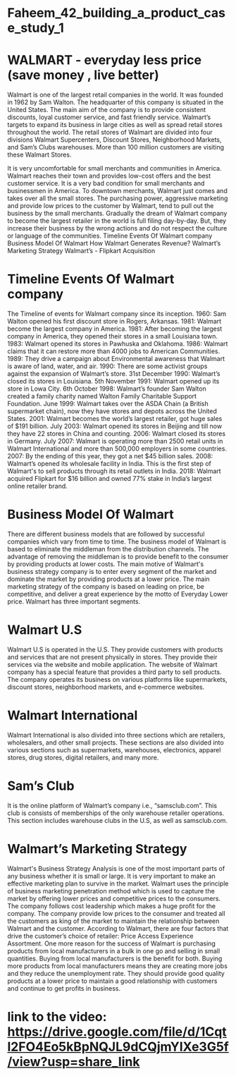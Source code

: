 # Faheem_42_building_a_product_case_study_1

# WALMART - everyday less price (save money , live better)

Walmart is one of the largest retail companies in the world. It was founded in 1962 by Sam Walton. The headquarter of this company is situated in the United States. The main aim of the company is to provide consistent discounts, loyal customer service, and fast friendly service.
Walmart’s targets to expand its business in large cities as well as spread retail stores throughout the world. The retail stores of Walmart are divided into four divisions Walmart Supercenters, Discount Stores, Neighborhood Markets, and Sam’s Clubs warehouses. More than 100 million customers are visiting these Walmart Stores.

It is very uncomfortable for small merchants and communities in America. Walmart reaches their town and provides low-cost offers and the best customer service. It is a very bad condition for small merchants and businessmen in America. To downtown merchants, Walmart just comes and takes over all the small stores.
The purchasing power, aggressive marketing and provide low prices to the customer by Walmart, tend to pull out the business by the small merchants. Gradually the dream of Walmart company to become the largest retailer in the world is full filing day-by-day. But, they increase their business by the wrong actions and do not respect the culture or language of the communities.
Timeline Events Of Walmart company
Business Model Of Walmart
How Walmart Generates Revenue?
Walmart’s Marketing Strategy
Walmart’s - Flipkart Acquisition


# Timeline Events Of Walmart company
The Timeline of events for Walmart company since its inception.
1960: Sam Walton opened his first discount store in Rogers, Arkansas.
1981: Walmart become the largest company in America.
1981: After becoming the largest company in America, they opened their stores in a small Louisiana town.
1983: Walmart opened its stores in Pawhuska and Oklahoma.
1986: Walmart claims that it can restore more than 4000 jobs to American Communities.
1989: They drive a campaign about Environmental awareness that Walmart is aware of land, water, and air.
1990: There are some activist groups against the expansion of Walmart’s store.
31st December 1990: Walmart’s closed its stores in  Louisiana.
5th November 1991: Walmart opened up its store in Lowa City.
6th October 1998: Walmart’s founder Sam Walton created a family charity named Walton Family Charitable Support Foundation.
June 1999: Walmart takes over the ASDA Chain (a British supermarket chain), now they have stores and depots across the United States.
2001: Walmart becomes the world’s largest retailer, got huge sales of $191 billion.
July 2003: Walmart opened its stores in Beijing and till now they have 22 stores in China and counting.
2006: Walmart closed its stores in Germany.
July 2007: Walmart is operating more than 2500 retail units in Walmart International and more than 500,000 employers in some countries.
2007: By the ending of this year, they got a net $45 billion sales.
2008: Walmart’s opened its wholesale facility in India. This is the first step of Walmart's to sell products through its retail outlets in India.
2018: Walmart acquired Flipkart for $16 billion and owned 77% stake in India’s largest online retailer brand.

# Business Model Of Walmart
There are different business models that are followed by successful companies which vary from time to time. The business model of Walmart is based to eliminate the middleman from the distribution channels. The advantage of removing the middleman is to provide benefit to the consumer by providing products at lower costs. The main motive of Walmart's business strategy company is to enter every segment of the market and dominate the market by providing products at a lower price.
The main marketing strategy of the company is based on leading on price, be competitive, and deliver a great experience by the motto of Everyday Lower price.
Walmart has three important segments.
# Walmart U.S
Walmart U.S is operated in the U.S. They provide customers with products and services that are not present physically in stores. They provide their services via the website and mobile application. The website of Walmart company has a special feature that provides a third party to sell products. The company operates its business on various platforms like supermarkets, discount stores, neighborhood markets, and e-commerce websites.
# Walmart International
Walmart International is also divided into three sections which are retailers, wholesalers, and other small projects. These sections are also divided into various sections such as supermarkets, warehouses, electronics, apparel stores, drug stores, digital retailers, and many more.
# Sam’s Club
It is the online platform of Walmart’s company i.e., “samsclub.com”. This club is consists of memberships of the only warehouse retailer operations. This section includes warehouse clubs in the U.S, as well as samsclub.com.

# Walmart’s Marketing Strategy
Walmart's Business Strategy Analysis is one of the most important parts of any business whether it is small or large. It is very important to make an effective marketing plan to survive in the market. Walmart uses the principle of business marketing penetration method which is used to capture the market by offering lower prices and competitive prices to the consumers.
The company follows cost leadership which makes a huge profit for the company. The company provide low prices to the consumer and treated all the customers as king of the market to maintain the relationship between Walmart and the customer.
According to Walmart, there are four factors that drive the customer’s choice of retailer:
Price
Access
Experience
Assortment.
One more reason for the success of Walmart is purchasing products from local manufacturers in a bulk in one go and selling in small quantities. Buying from local manufacturers is the benefit for both. Buying more products from local manufacturers means they are creating more jobs and they reduce the unemployment rate. They should provide good quality products at a lower price to maintain a good relationship with customers and continue to get profits in business.


# link to the video: https://drive.google.com/file/d/1Cqtl2FO4Eo5kBpNQJL9dCQjmYIXe3G5f/view?usp=share_link
